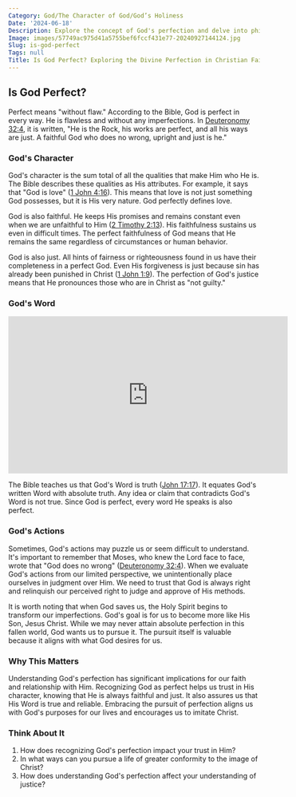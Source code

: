 ```yaml
---
Category: God/The Character of God/God’s Holiness
Date: '2024-06-18'
Description: Explore the concept of God's perfection and delve into philosophical debates surrounding this timeless question. Discover different perspectives on whether or not God is deemed perfect.
Image: images/57749ac975d41a5755bef6fccf431e77-20240927144124.jpg
Slug: is-god-perfect
Tags: null
Title: Is God Perfect? Exploring the Divine Perfection in Christian Faith
---
```


## Is God Perfect?

Perfect means "without flaw." According to the Bible, God is perfect in every way. He is flawless and without any imperfections. In [Deuteronomy 32:4](https://www.bibleref.com/Deuteronomy/32/Deuteronomy-32-4.html), it is written, "He is the Rock, his works are perfect, and all his ways are just. A faithful God who does no wrong, upright and just is he."

### God's Character

God's character is the sum total of all the qualities that make Him who He is. The Bible describes these qualities as His attributes. For example, it says that "God is love" ([1 John 4:16](https://www.bibleref.com/1-John/4/1-John-4-16.html)). This means that love is not just something God possesses, but it is His very nature. God perfectly defines love.

God is also faithful. He keeps His promises and remains constant even when we are unfaithful to Him ([2 Timothy 2:13](https://www.bibleref.com/2-Timothy/2/2-Timothy-2-13.html)). His faithfulness sustains us even in difficult times. The perfect faithfulness of God means that He remains the same regardless of circumstances or human behavior.

God is also just. All hints of fairness or righteousness found in us have their completeness in a perfect God. Even His forgiveness is just because sin has already been punished in Christ ([1 John 1:9](https://www.bibleref.com/1-John/1/1-John-1-9.html)). The perfection of God's justice means that He pronounces those who are in Christ as "not guilty."

### God's Word


<iframe width="560" height="315" src="https://www.youtube.com/embed/QPywCD-TSd0" frameborder="0" allow="autoplay; encrypted-media" allowfullscreen></iframe>


The Bible teaches us that God's Word is truth ([John 17:17](https://www.bibleref.com/John/17/John-17-17.html)). It equates God's written Word with absolute truth. Any idea or claim that contradicts God's Word is not true. Since God is perfect, every word He speaks is also perfect.

### God's Actions

Sometimes, God's actions may puzzle us or seem difficult to understand. It's important to remember that Moses, who knew the Lord face to face, wrote that "God does no wrong" ([Deuteronomy 32:4](https://www.bibleref.com/Deuteronomy/32/Deuteronomy-32-4.html)). When we evaluate God's actions from our limited perspective, we unintentionally place ourselves in judgment over Him. We need to trust that God is always right and relinquish our perceived right to judge and approve of His methods.

It is worth noting that when God saves us, the Holy Spirit begins to transform our imperfections. God's goal is for us to become more like His Son, Jesus Christ. While we may never attain absolute perfection in this fallen world, God wants us to pursue it. The pursuit itself is valuable because it aligns with what God desires for us.

### Why This Matters

Understanding God's perfection has significant implications for our faith and relationship with Him. Recognizing God as perfect helps us trust in His character, knowing that He is always faithful and just. It also assures us that His Word is true and reliable. Embracing the pursuit of perfection aligns us with God's purposes for our lives and encourages us to imitate Christ.

### Think About It

1. How does recognizing God's perfection impact your trust in Him?
2. In what ways can you pursue a life of greater conformity to the image of Christ?
3. How does understanding God's perfection affect your understanding of justice?